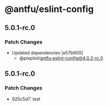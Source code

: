 # @antfu/eslint-config

## 5.0.1-rc.0

### Patch Changes

- Updated dependencies [e57b900]
  - @pixpilot/antfu-eslint-config@4.0.2-rc.0

## 5.0.1-rc.0

### Patch Changes

- 925c5d7: test
